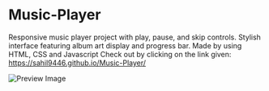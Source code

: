 # Music-Player
Responsive music player project with play, pause, and skip controls. Stylish interface featuring album art display and progress bar. Made by using HTML, CSS and Javascript
Check out by clicking on the link given: https://sahil9446.github.io/Music-Player/

![Preview Image](image/Preview.png)

